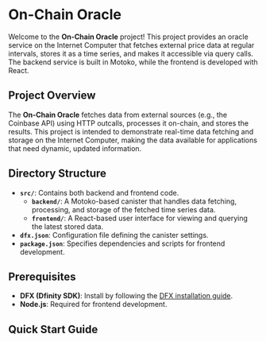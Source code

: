 # On-Chain Oracle

Welcome to the **On-Chain Oracle** project! This project provides an oracle service on the Internet Computer that fetches external price data at regular intervals, stores it as a time series, and makes it accessible via query calls. The backend service is built in Motoko, while the frontend is developed with React.

## Project Overview

The **On-Chain Oracle** fetches data from external sources (e.g., the Coinbase API) using HTTP outcalls, processes it on-chain, and stores the results. This project is intended to demonstrate real-time data fetching and storage on the Internet Computer, making the data available for applications that need dynamic, updated information.

## Directory Structure

- **`src/`**: Contains both backend and frontend code.
  - **`backend/`**: A Motoko-based canister that handles data fetching, processing, and storage of the fetched time series data.
  - **`frontend/`**: A React-based user interface for viewing and querying the latest stored data.
- **`dfx.json`**: Configuration file defining the canister settings.
- **`package.json`**: Specifies dependencies and scripts for frontend development.

## Prerequisites

- **DFX (Dfinity SDK)**: Install by following the [DFX installation guide](https://internetcomputer.org/docs/current/developer-docs/setup/install).
- **Node.js**: Required for frontend development.

## Quick Start Guide
